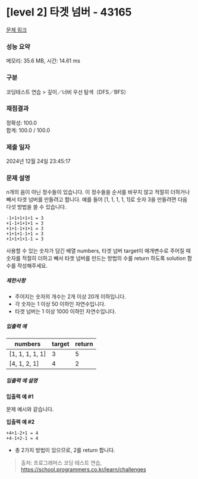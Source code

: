 # [level 2] 타겟 넘버 - 43165 

[문제 링크](https://school.programmers.co.kr/learn/courses/30/lessons/43165) 

### 성능 요약

메모리: 35.6 MB, 시간: 14.61 ms

### 구분

코딩테스트 연습 > 깊이／너비 우선 탐색（DFS／BFS）

### 채점결과

정확성: 100.0<br/>합계: 100.0 / 100.0

### 제출 일자

2024년 12월 24일 23:45:17

### 문제 설명

<p>n개의 음이 아닌 정수들이 있습니다. 이 정수들을 순서를 바꾸지 않고 적절히 더하거나 빼서 타겟 넘버를 만들려고 합니다. 예를 들어 [1, 1, 1, 1, 1]로 숫자 3을 만들려면 다음 다섯 방법을 쓸 수 있습니다.</p>
<div class="highlight"><pre class="codehilite"><code>-1+1+1+1+1 = 3
+1-1+1+1+1 = 3
+1+1-1+1+1 = 3
+1+1+1-1+1 = 3
+1+1+1+1-1 = 3
</code></pre></div>
<p>사용할 수 있는 숫자가 담긴 배열 numbers, 타겟 넘버 target이 매개변수로 주어질 때 숫자를 적절히 더하고 빼서 타겟 넘버를 만드는 방법의 수를 return 하도록 solution 함수를 작성해주세요.</p>

<h5>제한사항</h5>

<ul>
<li>주어지는 숫자의 개수는 2개 이상 20개 이하입니다.</li>
<li>각 숫자는 1 이상 50 이하인 자연수입니다.</li>
<li>타겟 넘버는 1 이상 1000 이하인 자연수입니다.</li>
</ul>

<h5>입출력 예</h5>
<table class="table">
        <thead><tr>
<th>numbers</th>
<th>target</th>
<th>return</th>
</tr>
</thead>
        <tbody><tr>
<td>[1, 1, 1, 1, 1]</td>
<td>3</td>
<td>5</td>
</tr>
<tr>
<td>[4, 1, 2, 1]</td>
<td>4</td>
<td>2</td>
</tr>
</tbody>
      </table>
<h5>입출력 예 설명</h5>

<p><strong>입출력 예 #1</strong></p>

<p>문제 예시와 같습니다.</p>

<p><strong>입출력 예 #2</strong></p>
<div class="highlight"><pre class="codehilite"><code>+4+1-2+1 = 4
+4-1+2-1 = 4
</code></pre></div>
<ul>
<li>총 2가지 방법이 있으므로, 2를 return 합니다.</li>
</ul>


> 출처: 프로그래머스 코딩 테스트 연습, https://school.programmers.co.kr/learn/challenges